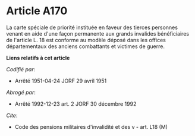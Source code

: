 # Article A170

La carte spéciale de priorité instituée en faveur des tierces personnes venant en aide d'une façon permanente aux grands
invalides bénéficiaires de l'article L. 18 est conforme au modèle déposé dans les offices départementaux des anciens
combattants et victimes de guerre.

**Liens relatifs à cet article**

_Codifié par_:

  - Arrêté 1951-04-24 JORF 29 avril 1951

_Abrogé par_:

  - Arrêté 1992-12-23 art. 2 JORF 30 décembre 1992

_Cite_:

  - Code des pensions militaires d'invalidité et des v - art. L18 (M)
